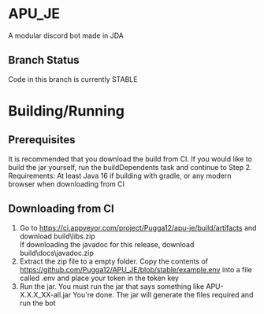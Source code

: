 # APU_JE
A modular discord bot made in JDA 
## Branch Status
Code in this branch is currently STABLE
# Building/Running
## Prerequisites
It is recommended that you download the build from CI. If you would like to build the jar yourself, run the buildDependents task and continue to Step 2.\
Requirements: At least Java 16 if building with gradle, or any modern browser when downloading from CI
## Downloading from CI
1. Go to https://ci.appveyor.com/project/Pugga12/apu-je/build/artifacts and download build\libs.zip\
If downloading the javadoc for this release, download build\docs\javadoc.zip
2. Extract the zip file to a empty folder. Copy the contents of https://github.com/Pugga12/APU_JE/blob/stable/example.env into a file called .env
and place your token in the token key
3. Run the jar. You must run the jar that says something like APU-X.X.X_XX-all.jar 
You're done. The jar will generate the files required and run the bot
